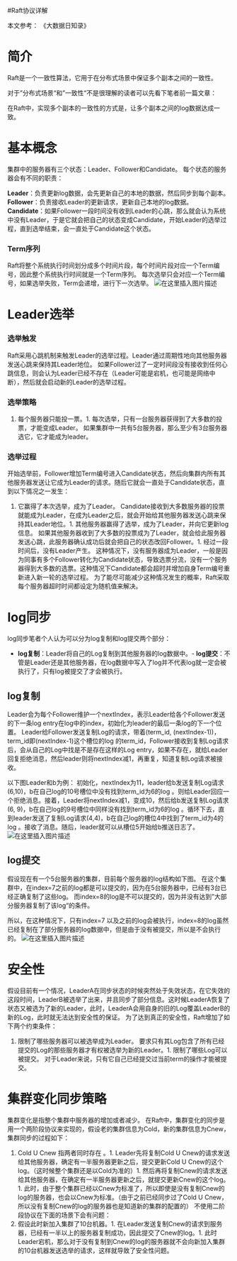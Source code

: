 #Raft协议详解
>  
 本文参考： 《大数据日知录》  


# 简介

Raft是一个一致性算法，它用于在分布式场景中保证多个副本之间的一致性。

>  
 对于”分布式场景“和”一致性“不是很理解的读者可以先看下笔者前一篇文章： 


在Raft中，实现多个副本的一致性的方式是，让多个副本之间的log数据达成一致。

# 基本概念

集群中的服务器有三个状态：Leader、Follower和Candidate。 每个状态的服务器会有不同的职责：

**Leader**：负责更新log数据，会先更新自己的本地的数据，然后同步到每个副本。 **Follower**：负责接收Leader的更新请求，更新自己本地的log数据。 **Candidate**：如果Follower一段时间没有收到Leader的心跳，那么就会认为系统中没有Leader，于是它就会把自己的状态变成Candidate，开始Leader的选举过程，直到选举结束，会一直处于Candidate这个状态。

### Term序列

Raft将整个系统执行时间划分成多个时间片段，每个时间片段对应一个Term编号，因此整个系统执行时间就是一个Term序列。 每次选举只会对应一个Term编号，如果选举失败，Term会递增，进行下一次选举。 <img src="https://img-blog.csdnimg.cn/20190519103410502.png?x-oss-process=image/watermark,type_ZmFuZ3poZW5naGVpdGk,shadow_10,text_aHR0cHM6Ly94dWppYWppYS5ibG9nLmNzZG4ubmV0,size_16,color_FFFFFF,t_70" alt="在这里插入图片描述">

# Leader选举

### 选举触发

Raft采用心跳机制来触发Leader的选举过程。Leader通过周期性地向其他服务器发送心跳来保持其Leader地位。 如果Follower过了一定时间段没有接收到任何心跳信息，则会认为Leader已经不存在（Leader可能是宕机，也可能是网络中断），然后就会启动新的Leader的选举过程。

### 选举策略
1. 每个服务器只能投一票。1. 每次选举，只有一台服务器获得到了大多数的投票，才能变成Leader。 如果集群中一共有5台服务器，那么至少有3台服务器选它，它才能成为leader。
### 选举过程

开始选举前，Follower增加Term编号进入Candidate状态，然后向集群内所有其他服务器发送让它成为Leader的请求。随后它就会一直处于Candidate状态，直到以下情况之一发生：
1. 它赢得了本次选举，成为了Leader。 Candidate接收到大多数服务器的投票就能成为Leader，在成为Leader之后，就会开始给其他服务器发送心跳来保持其Leader地位。1. 其他服务器赢得了选举，成为了Leader，并向它更新log信息。 如果其他服务器收到了大多数的投票成为了Leader，就会给此服务器发送心跳，此服务器确认成功后就会把自己的状态改回Follower。1. 经过一段时间后，没有Leader产生。 这种情况下，没有服务器成为Leader，一般是因为同事有多个Follower转化为Candidate状态，导致选票分流，没有一个服务器得到大多数的选票。这种情况下Candidate都会超时并增加自身Term编号重新进入新一轮的选举过程。 为了能尽可能减少这种情况发生的概率，Raft采取每个服务器超时时间都设定为随机值来解决。
# log同步

log同步笔者个人认为可以分为log复制和log提交两个部分：
- **log复制**：Leader将自己的Log复制到其他服务器的log数据中。- **log提交**：不管是Leader还是其他服务器，在log数据中写入了log并不代表log就一定会被执行了，只有log被提交了才会被执行。
## log复制

Leader会为每个Follower维护一个nextIndex，表示Leader给各个Follower发送的下一条log entry在log中的index，初始化为leader的最后一条log的下一个位置。 Leader给Follower发送复制Log的请求，带着(term_id, (nextIndex-1))， term_id即(nextIndex-1)这个槽位的log 的term_id，Follower接收到复制Log请求后，会从自己的Log中找是不是存在这样的Log entry，如果不存在，就给Leader回复拒绝消息，然后leader则将nextIndex减1，再重复，知道复制Log请求被接收。

以下图Leader和b为例： 初始化，nextIndex为11，leader给b发送复制Log请求(6,10)，b在自己log的10号槽位中没有找到term_id为6的log 。则给Leader回应一个拒绝消息。接着，Leader将nextIndex减1，变成10，然后给b发送复制Log请求(6, 9)，b在自己log的9号槽位中同样没有找到term_id为6的log 。循环下去，直到leader发送了复制Log请求(4,4)，b在自己log的槽位4中找到了term_id为4的log 。接收了消息。随后，leader就可以从槽位5开始给b推送日志了。 <img src="https://img-blog.csdnimg.cn/20190519114335344.png?x-oss-process=image/watermark,type_ZmFuZ3poZW5naGVpdGk,shadow_10,text_aHR0cHM6Ly94dWppYWppYS5ibG9nLmNzZG4ubmV0,size_16,color_FFFFFF,t_70" alt="在这里插入图片描述">

## log提交

假设现在有一个5台服务器的集群，目前每个服务器的log结构如下图。 在这个集群中，在index=7之前的log都是可以提交的，因为在5台服务器中，已经有3台已经正确复制了这些log。 而index=8的log是不可以提交的，因为并没有达到”大部分服务器复制了该log“的条件。

所以，在这种情况下，只有index=7 以及之前的log会被执行，index=8的log虽然已经复制在了部分服务器的log数据中，但是由于没有被提交，所以是不会执行的。 <img src="https://img-blog.csdnimg.cn/20190519114901813.png?x-oss-process=image/watermark,type_ZmFuZ3poZW5naGVpdGk,shadow_10,text_aHR0cHM6Ly94dWppYWppYS5ibG9nLmNzZG4ubmV0,size_16,color_FFFFFF,t_70" alt="在这里插入图片描述">

# 安全性

假设目前有一个情况，LeaderA在同步状态的时候突然处于失效状态，在它失效的这段时间，LeaderB被选举了出来，并且同步了部分信息。这时候LeaderA恢复了状态又被选为了新的Leader，此时，LeaderA会用自身的旧的Log覆盖LeaderB的新的Log，此时就无法达到安全性的保证。 为了达到真正的安全性，Raft增加了如下两个约束条件：
1. 限制了哪些服务器可以被选举成为Leader。 要求只有其Log包含了所有已经提交的Log的那些服务器才有权被选举为新的Leader。1. 限制了哪些Log可以被提交。 对于Leader来说，只有它自己已经提交过当前term的操作才能被提交。
# 集群变化同步策略

集群变化是指整个集群中服务器的增加或者减少。 在Raft中，集群变化的同步是用一个两阶段协议来实现的，假设老的集群信息为Cold，新的集群信息为Cnew，集群同步的过程如下：
1. Cold U Cnew 指两者同时存在 。1. Leader先将复制Cold U Cnew的请求发送给其他服务器，确定有一半服务器更新之后，提交更新Cold U Cnew的这个log。（这时候整个集群还是以Cold为准的）1. 然后再将复制Cnew的请求发送给其他服务器，在确定有一半服务器更新之后，就提交更新Cnew的这个log。1. 此时，由于整个集群已经以Cnew为标准了，所以即使是没有复制Cnew的log的服务器，也会以Cnew为标准。（由于之前已经同步过了Cold U Cnew，所以没有复制Cnew的log的服务器也是知道新的集群的配置的）
不使用二阶段协议在下面的场景下会有问题：
1. 假设此时新加入集群了10台机器。1. 在Leader发送复制Cnew的请求到服务器，已经有一半以上的服务器复制成功，因此提交了Cnew的log。1. 此时Leader宕机，那么对于没有复制到Cnew的log的服务器就不会向新加入集群的10台机器发送选举的请求，这样就导致了安全性问题。